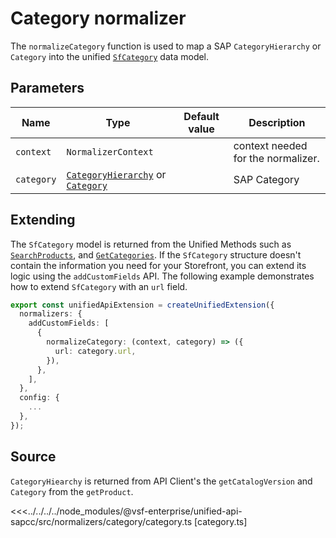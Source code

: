 # Category normalizer

The `normalizeCategory` function is used to map a SAP `CategoryHierarchy` or `Category` into the unified [`SfCategory`](/reference/unified-data-model.html#sfcategory) data model.

## Parameters

| Name       | Type                                                                                                                                                                                                                                       | Default value | Description  |
| ---------- | ------------------------------------------------------------------------------------------------------------------------------------------------------------------------------------------------------------------------------------------ | ------------- | ------------ |
| `context` | `NormalizerContext`                                                                          |               | context needed for the normalizer.                                                                |
| `category` | [`CategoryHierarchy`](https://docs.alokai.com/sapcc/reference/api/sap-commerce-webservices-sdk.categoryhierarchy.html) or [`Category`](https://docs.alokai.com/sapcc/reference/api/sap-commerce-webservices-sdk.category.html) |               | SAP Category |

## Extending

The `SfCategory` model is returned from the Unified Methods such as [`SearchProducts`](/unified-data-layer/unified-methods/products#searchproducts), and [`GetCategories`](/unified-data-layer/unified-methods/category#getcategories). If the `SfCategory` structure doesn't contain the information you need for your Storefront, you can extend its logic using the `addCustomFields` API. The following example demonstrates how to extend `SfCategory` with an `url` field.

```ts
export const unifiedApiExtension = createUnifiedExtension({
  normalizers: {
    addCustomFields: [
      {
        normalizeCategory: (context, category) => ({
          url: category.url,
        }),
      },
    ],
  },
  config: {
    ...
  },
});
```

## Source

`CategoryHiearchy` is returned from API Client's the `getCatalogVersion` and `Category` from the `getProduct`.

<<<../../../../node_modules/@vsf-enterprise/unified-api-sapcc/src/normalizers/category/category.ts [category.ts]
